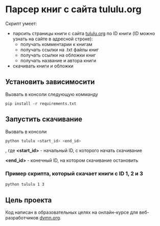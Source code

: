 # Парсер книг с сайта tululu.org

Скрипт умеет:
- парсить страницы книги с сайта [tululu.org](http://www.tululu.org) по ID книги (ID можно узнать на сайте в адресной строке): 
  - получать комментарии к книгам
  - получать ссылки на .txt файлы книг
  - получать ссылки на обложки книг
  - получать название и автора книги
- скачивать книги и обложки

## Установить зависимосити
Вызвать в консоли следующую комманду

```shell
pip install -r requirements.txt
```

## Запустить скачивание
Вызвать в консоли 

```bash
python tululu <start_id> <end_id>
```
, где 
**<start_id>** - начальный ID, с которого начать скачивание

**<end_id>** - конечный ID, на котором скачивание остановить

### Пример скрипта, который скачает книги c ID 1, 2 и 3

```bash
python tululu 1 3
```

## Цель проекта

Код написан в образовательных целях на онлайн-курсе для веб-разработчиков [dvmn.org](https://dvmn.org/).